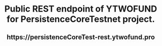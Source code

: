  <h1 align="center"> Public REST endpoint of YTWOFUND for PersistenceCoreTestnet project.

 <h2 align="center"> https://persistenceCoreTest-rest.ytwofund.pro
